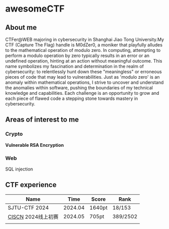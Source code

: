 # awesomeCTF

## About me

CTFer@WEB majoring in cybersecurity in Shanghai Jiao Tong University.My CTF (Capture The Flag) handle is M0dZer0, a moniker that playfully alludes to the mathematical operation of modulo zero. In computing, attempting to perform a modulo operation by zero typically results in an error or an undefined operation, hinting at an action without meaningful outcome. This name symbolizes my fascination and determination in the realm of cybersecurity: to relentlessly hunt down these "meaningless" or erroneous pieces of code that may lead to vulnerabilities. Just as 'modulo zero' is an anomaly within mathematical operations, I strive to uncover and understand the anomalies within software, pushing the boundaries of my technical knowledge and capabilities. Each challenge is an opportunity to grow and each piece of flawed code a stepping stone towards mastery in cybersecurity.

## Areas of interest to me
### Crypto
**Vulnerable RSA Encryption**

### Web

SQL injection

## CTF experience

| Name                                      | Time    | Score  | Rank     |
| ----------------------------------------- | ------- | ------ | -------- |
| SJTU-CTF 2024                             | 2024.04 | 1640pt | 18/153   |
| [CISCN](http://www.ciscn.cn) 2024线上初赛 | 2024.05 | 705pt  | 389/2502 |
|                                           |         |        |          |

